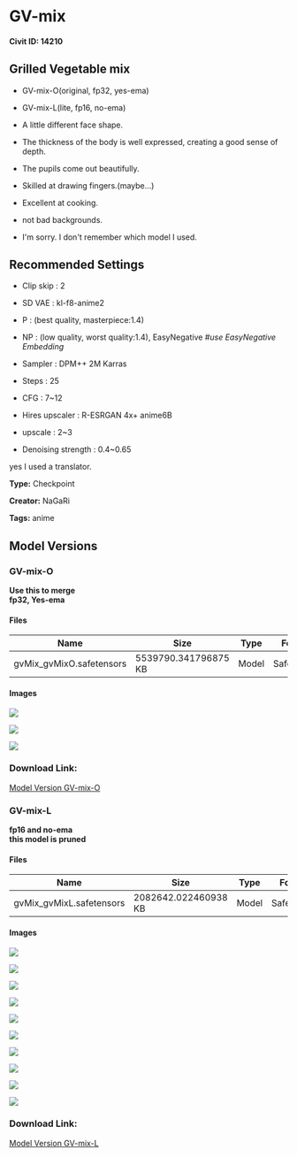 # GV-mix

#### Civit ID: 14210

<h2>Grilled Vegetable mix</h2><ul><li><p>GV-mix-O(original, fp32, yes-ema)</p></li><li><p>GV-mix-L(lite, fp16, no-ema)</p></li><li><p>A little different face shape.</p></li><li><p>The thickness of the body is well expressed, creating a good sense of depth.</p></li><li><p>The pupils come out beautifully.</p></li><li><p>Skilled at drawing fingers.(maybe...)</p></li><li><p>Excellent at cooking.</p></li><li><p>not bad backgrounds.</p></li><li><p>I'm sorry. I don't remember which model I used.</p></li></ul><p></p><h2>Recommended Settings</h2><ul><li><p>Clip skip : 2</p></li><li><p>SD VAE : kl-f8-anime2</p></li><li><p>P : (best quality, masterpiece:1.4)</p></li><li><p>NP : (low quality, worst quality:1.4), EasyNegative <em>#use EasyNegative Embedding</em></p></li><li><p>Sampler : DPM++ 2M Karras</p></li><li><p>Steps : 25</p></li><li><p>CFG : 7~12</p></li><li><p>Hires upscaler : R-ESRGAN 4x+ anime6B</p></li><li><p>upscale : 2~3</p></li><li><p>Denoising strength : 0.4~0.65</p></li></ul><p></p><p>yes I used a translator.</p>

**Type:** Checkpoint

**Creator:** NaGaRi

**Tags:** anime

## Model Versions

### GV-mix-O

<p><strong>Use this to merge<br />fp32, Yes-ema</strong></p>

#### Files

| Name | Size | Type | Format | Download Url | AutoV1 | AutoV2 | SHA256 | CRC32 | BLAKE3 |
| --- | --- | --- | --- | --- | --- | --- | --- | --- | --- |
| gvMix_gvMixO.safetensors | 5539790.341796875 KB | Model | SafeTensor | https://civitai.com/api/download/models/16788 | 06B62CCC | 5719EB810E | 5719EB810E9203E435FDD8629EE798F196A810A3B843080D115548B629C699A1 | 064DE646 | D13AF738DA4CAF63A5F339E838515826892BE0BB9DCBAC088D241135CECE9976 |

#### Images

<p><img src="https://image.civitai.com/xG1nkqKTMzGDvpLrqFT7WA/fd9e47d2-cbbd-4c9a-8ee8-4da68bf5dd00/width=450/169556.jpeg" /></p>

<p><img src="https://image.civitai.com/xG1nkqKTMzGDvpLrqFT7WA/e290aa33-1502-49ac-16ec-a8373d722400/width=450/169555.jpeg" /></p>

<p><img src="https://image.civitai.com/xG1nkqKTMzGDvpLrqFT7WA/0ee5a80f-a889-45bd-66bb-9608ba28e000/width=450/169554.jpeg" /></p>

### Download Link:

[Model Version GV-mix-O](https://civitai.com/api/download/models/16788)

### GV-mix-L

<p><strong>fp16 and no-ema</strong><br /><strong>this model is pruned</strong></p>

#### Files

| Name | Size | Type | Format | Download Url | AutoV1 | AutoV2 | SHA256 | CRC32 | BLAKE3 |
| --- | --- | --- | --- | --- | --- | --- | --- | --- | --- |
| gvMix_gvMixL.safetensors | 2082642.022460938 KB | Model | SafeTensor | https://civitai.com/api/download/models/16720 | - | - | - | - | - |

#### Images

<p><img src="https://image.civitai.com/xG1nkqKTMzGDvpLrqFT7WA/32958284-0d5b-4c4b-08c0-0966739be900/width=450/168726.jpeg" /></p>

<p><img src="https://image.civitai.com/xG1nkqKTMzGDvpLrqFT7WA/9678797c-362c-44cc-a420-015194a43e00/width=450/168735.jpeg" /></p>

<p><img src="https://image.civitai.com/xG1nkqKTMzGDvpLrqFT7WA/cfe19878-109c-4159-227a-770766cffb00/width=450/168734.jpeg" /></p>

<p><img src="https://image.civitai.com/xG1nkqKTMzGDvpLrqFT7WA/49d52326-411b-45fc-0809-7229a733e900/width=450/168733.jpeg" /></p>

<p><img src="https://image.civitai.com/xG1nkqKTMzGDvpLrqFT7WA/fd263f51-3d09-4fdf-e5f7-f21d832a6500/width=450/168732.jpeg" /></p>

<p><img src="https://image.civitai.com/xG1nkqKTMzGDvpLrqFT7WA/f34461b3-5812-4eee-9643-177e8fb7c800/width=450/168731.jpeg" /></p>

<p><img src="https://image.civitai.com/xG1nkqKTMzGDvpLrqFT7WA/e0f0d222-d568-4dd5-e55c-d3d318b60600/width=450/168730.jpeg" /></p>

<p><img src="https://image.civitai.com/xG1nkqKTMzGDvpLrqFT7WA/e605ac72-2ee5-4d0b-e8dd-8a9c9892ba00/width=450/168729.jpeg" /></p>

<p><img src="https://image.civitai.com/xG1nkqKTMzGDvpLrqFT7WA/4dc40113-275f-4a8f-7ba7-6f7758c9f600/width=450/168728.jpeg" /></p>

<p><img src="https://image.civitai.com/xG1nkqKTMzGDvpLrqFT7WA/db507683-e3f7-4b62-560e-09b0a01ead00/width=450/168727.jpeg" /></p>

### Download Link:

[Model Version GV-mix-L](https://civitai.com/api/download/models/16720)

